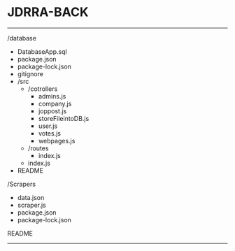 # JDRRA-BACK
-----

/database
  * DatabaseApp.sql
  * package.json
  * package-lock.json
  * gitignore
  * /src
      * /cotrollers
        * admins.js
        * company.js
        * joppost.js
        * storeFileintoDB.js
        * user.js
        * votes.js
        * webpages.js
      * /routes
        * index.js
      * index.js
  * README

/Scrapers
  * data.json
  * scraper.js
  * package.json
  * package-lock.json

README

---
